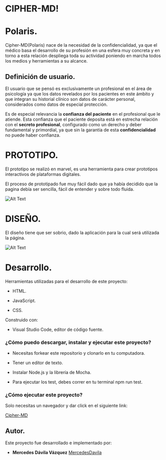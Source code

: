 ﻿# CIPHER-MD!

# Polaris.
Cipher-MD(Polaris)  nace de la necesidad de la confidencialidad, ya que el médico basa el desarrollo de su profesión en una esfera muy concreta y en torno a esta relación despliega toda su actividad poniendo en marcha todos los medios y herramientas a su alcance.

## Definición de usuario.

El usuario que se pensó es exclusivamente un profesional en el área de psicología ya que los datos revelados por los pacientes en este ámbito y que integran su historial clínico son datos de carácter personal, considerados como datos de especial protección.

Es de especial relevancia la **confianza del paciente** en el profesional que le atiende. Esta confianza que el paciente deposita está en estrecha relación con el **secreto profesional**, configurado como un derecho y deber fundamental y primordial, ya que sin la garantía de esta **confidencialidad** no puede haber confianza.

# PROTOTIPO.

El prototipo se realizó en marvel, es una herramienta para crear prototipos interactivos de plataformas digitales.

El proceso de prototipado fue muy fácil dado que ya había decidido que la pagina debía ser sencilla, fácil de entender y sobre todo fluida.

![Alt Text](https://media.giphy.com/media/XxvOKXmrMitllTd3wp/giphy.gif)

# DISEÑO.

El diseño tiene que ser sobrio, dado la aplicación para la cual será utilizada la página.

![Alt Text](https://media.giphy.com/media/dXjSyMgZuo0awxpLm2/giphy.gif)

# Desarrollo.

Herramientas utilizadas para el desarrollo de este proyecto:

-  HTML.

-  JavaScript.

-  CSS.

Construido con:

- Visual Studio Code, editor de código fuente.

### ¿Cómo puedo descargar, instalar y ejecutar este proyecto?

-  Necesitas forkear este repositorio y clonarlo en tu computadora.

-  Tener un editor de texto.

-  Instalar Node.js y la librería de Mocha.

-  Para ejecutar los test, debes correr en tu terminal npm run test.

### ¿Cómo ejecutar este proyecto?

Solo necesitas un navegador y dar click en el siguiente link:

[Cipher-MD](https://mercedesdavila.github.io/MEX-008-Cipher/src/index.html#top)

## Autor.

Este proyecto fue desarrollado e implementado por:

-  **Mercedes Dávila Vázquez**  [MercedesDavila](https://github.com/MercedesDavila)
